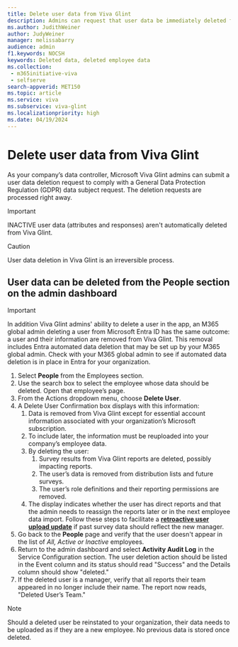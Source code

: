 ```yaml
---
title: Delete user data from Viva Glint
description: Admins can request that user data be immediately deleted from the Viva Glint system.
ms.author: JudithWeiner
author: JudyWeiner
manager: melissabarry
audience: admin
f1.keywords: NOCSH
keywords: Deleted data, deleted employee data
ms.collection: 
 - m365initiative-viva
 - selfserve
search-appverid: MET150
ms.topic: article
ms.service: viva
ms.subservice: viva-glint
ms.localizationpriority: high
ms.date: 04/19/2024
---
```


# Delete user data from Viva Glint

As your company’s data controller, Microsoft Viva Glint admins can submit a user data deletion request to comply with a General Data Protection Regulation (GDPR) data subject request. The deletion requests are
processed right away.

> [!IMPORTANT]
> INACTIVE user data (attributes and responses) aren't automatically deleted from Viva Glint.

> [!CAUTION]
> User data deletion in Viva Glint is an irreversible process.

## User data can be deleted from the People section on the admin dashboard

> [!IMPORTANT]
> In addition Viva Glint admins' ability to delete a user in the app, an M365 global admin deleting a user from Microsoft Entra ID has the same outcome: a user and their information are removed from Viva Glint. This removal includes Entra automated data deletion that may be set up by your M365 global admin. Check with your M365 global admin to see if automated data deletion is in place in Entra for your organization.  

1. Select **People** from the Employees section.
2. Use the search box to select the employee whose data should be deleted. Open that employee’s page.
3. From the Actions dropdown menu, choose **Delete User**.
4. A Delete User Confirmation box displays with this information:
     1. Data is removed from Viva Glint except for essential account information associated with your organization’s Microsoft subscription.
     2. To include later, the information must be reuploaded into your company’s employee data.
     3. By deleting the user:
         1. Survey results from Viva Glint reports are deleted, possibly impacting reports.
         2. The user’s data is removed from distribution lists and future surveys.
         3. The user’s role definitions and their reporting permissions are removed.
     4. The display indicates whether the user has direct reports and that the admin needs to reassign the reports later or in the next employee data import. Follow these steps to facilitate a [**retroactive user upload update**](/../../viva/glint/setup/update-glint-reporting-data) if past survey data should reflect the new manager.
5. Go back to the **People** page and verify that the user doesn't appear in the list of *All, Active or Inactive* employees.
6. Return to the admin dashboard and select **Activity Audit Log** in the Service Configuration section. The user deletion action should be listed in the Event column and its status should read "Success" and the Details column should show "deleted."
7. If the deleted user is a manager, verify that all reports their team appeared in no longer include their name. The report now reads, "Deleted User’s Team."

> [!NOTE]
> Should a deleted user be reinstated to your organization, their data needs to be uploaded as if they are a new employee. No previous data is stored once deleted.
